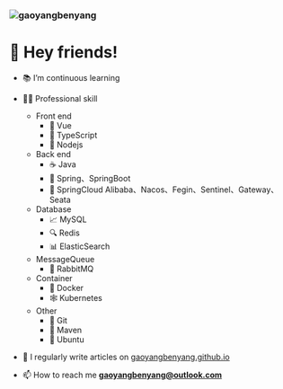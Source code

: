 <H3><img src="https://komarev.com/ghpvc/?username=gaoyangbenyang&label=Profile%20views&color=0e75b6&style=flat" alt="gaoyangbenyang"/></H3>

# 👋 Hey friends!

- 📚 I’m continuous learning

- 👨‍🔧 Professional skill
    
  - Front end
    - 📗 Vue
    - 📜 TypeScript
    - 📰 Nodejs
  - Back end
    - ☕ Java
    - 🍃 Spring、SpringBoot
    - 🧩 SpringCloud Alibaba、Nacos、Fegin、Sentinel、Gateway、Seata
  - Database
    - 📈 MySQL
    - 🔍 Redis
    - 📊 ElasticSearch
  - MessageQueue
    - 📮 RabbitMQ
  - Container
    - 🐳 Docker
    - 🕸️ Kubernetes
  - Other
    - 🐙 Git
    - 🧵 Maven
    - 🐧 Ubuntu

- 📝 I regularly write articles on [gaoyangbenyang.github.io](gaoyangbenyang.github.io)

- 📫 How to reach me **gaoyangbenyang@outlook.com**
